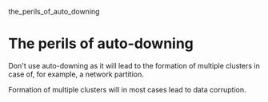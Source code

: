 the_perils_of_auto_downing

# The perils of auto-downing

Don't use auto-downing as it will lead to the formation of multiple clusters in case of, for example, a network partition.

Formation of multiple clusters will in most cases lead to data corruption.